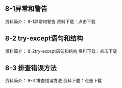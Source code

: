 
## 8-1异常和警告

资料简介： 8-1异常和警告
资料下载：点击下载
## 8-2 try-except语句和结构

资料简介： 8-2try-except语句和结构
资料下载：点击下载
## 8-3 排查错误方法

资料简介： 8-3 排查错误方法
资料下载：点击下载